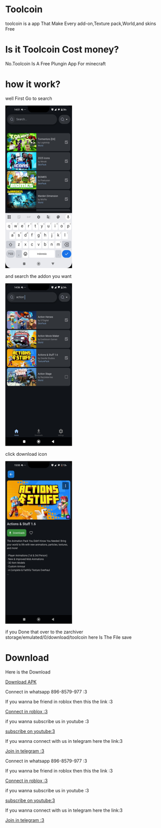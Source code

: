 <html>
  <body background="fire.jpg">
  <h1>Toolcoin</h1>
  <p>toolcoin is a app That Make Every add-on,Texture pack,World,and skins Free</p>
  <h1>Is it Toolcoin Cost money?</h1>
  <p>No.Toolcoin Is A Free Plungin App For minecraft</p>
  <h1>how it work?</h1>
  <p>well First Go to search</p>
  <img src="posjna.jpg" width="210px" height="510px"/>
  <p>and search the addon you want</p>
  <img src="jsnsna.jpg" width="210px" height="510px" />
  <p>click download icon</p>
  <img src="idul.jpg" width="210px" height="510px" />
<p>if you Done that over to the zarchiver storage/emulated/0/download/toolcoin here Is The File save</p>
<h1>Download</h1>
<p>Here is the Download</p>
<a href="https://www.mediafire.com/file/peajpu24wxh188n/toolcoin.apk/file"download>Download APK</a>
<p>Connect in whatsapp 896-8579-977 :3</p>
<p>If you wanna be friend in roblox then this the link :3</p>
<a href="https://www.roblox.com/share?code=1db53eae1e69fe4780b57f19ae388f19&type=Profile&source=ProfileShare&stamp=1757743352086" download>Connect in roblox :3</a><p>if you wanna subscribe us in youtube :3</p>
<a href="https://youtube.com/@brutal_studio?feature=shared" download>subscribe on youtube:3</a><p>If you wanna connect with us in telegram here the link:3</p>
<a href="https://t.me/+jeNobnO7N2gzZGQ1"download>Join in telegram :3</a><p>Connect in whatsapp 896-8579-977 :3</p>
<p>If you wanna be friend in roblox then this the link :3</p>
<a href="https://www.roblox.com/share?code=1db53eae1e69fe4780b57f19ae388f19&type=Profile&source=ProfileShare&stamp=1757743352086" download>Connect in roblox :3</a><p>if you wanna subscribe us in youtube :3</p>
<a href="https://youtube.com/@topickiwi?si=VeJEwZLhAc7roxHP" download>subscribe on youtube:3</a><p>If you wanna connect with us in telegram here the link:3</p>
<a href="https://t.me/KIWIINFOSERVER" download>Join in telegram :3</a>
</body>
</html>
